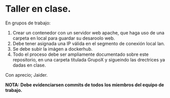 # Taller en clase.

En grupos de trabajo:

1. Crear un contenedor con un servidor web apache, que haga uso de una carpeta en local  para guardar su desaroolo web. 
2. Debe tener asignada una IP válida en el segmento de conexión local lan.
3. Se debe  subir la imágen a dockerhub.
4. Todo el proceso debe ser ampliamente documentado sobre este repositorio, en una carpeta titulada GrupoX y sigueindo las drectrices ya dadas en clase.

Con aprecio; Jaider.


**NOTA: Debe evidenciarsen commits de todos los miembros del equipo de trabajo.**
